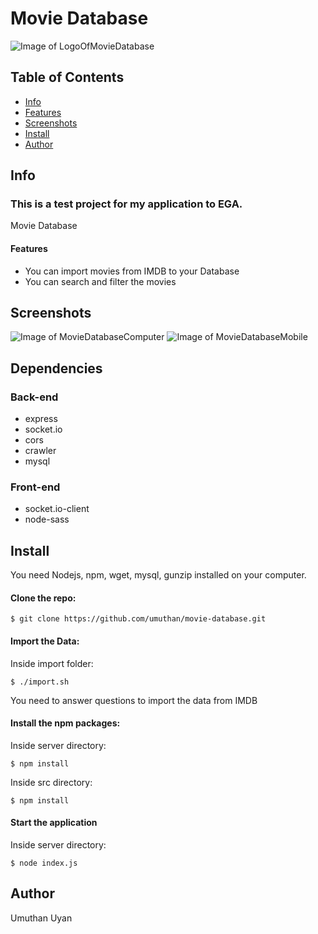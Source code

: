 # Movie Database

![Image of LogoOfMovieDatabase](http://umuthan.com/wp-content/uploads/2020/01/logo.png)

## Table of Contents

- [Info](#info)
- [Features](#features)
- [Screenshots](#screenshots)
- [Install](#install)
- [Author](#author)

## Info

### This is a test project for my application to EGA.

Movie Database

#### Features

* You can import movies from IMDB to your Database
* You can search and filter the movies

## Screenshots

![Image of MovieDatabaseComputer](http://umuthan.com/wp-content/uploads/2020/01/moviedatabasecomputer-664x1024.png)
![Image of MovieDatabaseMobile](http://umuthan.com/wp-content/uploads/2020/01/moviedatabasemobile.png)


## Dependencies

### Back-end
* express
* socket.io
* cors
* crawler
* mysql

### Front-end
* socket.io-client
* node-sass

## Install

You need Nodejs, npm, wget, mysql, gunzip installed on your computer.

#### Clone the repo:

```
$ git clone https://github.com/umuthan/movie-database.git
```

#### Import the Data:

Inside import folder:
```
$ ./import.sh
```
You need to answer questions to import the data from IMDB

#### Install the npm packages:

Inside server directory:
```
$ npm install
```

Inside src directory:
```
$ npm install
```

#### Start the application

Inside server directory:
```
$ node index.js
```

## Author

Umuthan Uyan
